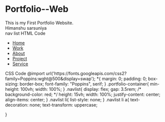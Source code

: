 # Portfolio--Web
This is my First Portfolio Website.
<br>
Himanshu sarsuniya
<br>
nav list
HTML Code
<!DOCTYPE html>
<html lang="en">

<head>
    <meta charset="UTF-8">
    <meta name="viewport" content="width=device-width, initial-scale=1.0">
    <title>Portfolio</title>
    <link rel="stylesheet" href="style.css">
</head>

<body>
    <div class="portfolio-container">
        <ul class="navlist">
            <li><a href="#">Home</a> </li>
            <li><a href="#">Work</a> </li>
            <li><a href="#">About</a> </li>
            <li><a href="#">Project</a> </li>
            <li><a href="#">Service</a> </li>
        </ul>
    </div>
</body>

</html>
CSS Code
@import url('https://fonts.googleapis.com/css2?family=Poppins:wght@500&display=swap');
*{
    margin: 0;
    padding: 0;
    box-sizing: border-box;
    font-family: "Poppins", serif;
}
.portfolio-container{
    min-height: 100vh;
    width: 100%;
}
.navlist{
    display: flex;
    gap: 3.5rem;
    /* background-color: red; */
    height: 15vh;
    width: 100%;
    justify-content: center;
    align-items: center;
}
.navlist li{
    list-style: none;
}
.navlist li a{
    text-decoration: none;
    text-transform: uppercase;

}


